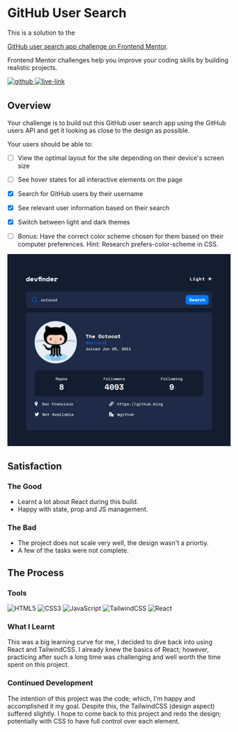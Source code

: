 <!-- USE THIS TEMPLATE FOR FUTURE FRONTEND MENTOR PROJECTS, CLEAN CONSISTENT README'S FOR ALL PROJECTS - PAST SELF. -->

<!-- REPLACE HREFS & PROJECT NAMES -->
<h1>GitHub User Search</h1>
<p>
  This is a solution to the 
  
  [GitHub user search app challenge on Frontend Mentor](https://www.frontendmentor.io/challenges/huddle-landing-page-with-a-single-introductory-section-B_2Wvxgi0).
  
  Frontend Mentor challenges help you improve your coding skills by building realistic projects. 
</p>

<!-- REPLACE HREFS -->
<a href="https://www.frontendmentor.io/solutions/github-user-search-app-with-react-and-tailwindcss-02keFWlBf" target="_blank">
  <img src=https://img.shields.io/badge/solution-3e54a3?&style=for-the-badge&logo=frontendmentor&logoColor=white alt=github style="margin-bottom: 5px;" />
</a>
<a href="https://condescending-albattani-f59691.netlify.app/" target="_blank">
  <img src=https://img.shields.io/badge/live%20demo-lightgreen?&style=for-the-badge&logo=html5&logoColor=333 alt=live-link style="margin-bottom: 5px;" />
</a>

<!-- REPLACE TASKS -->
<h2>Overview</h2>
Your challenge is to build out this GitHub user search app using the GitHub users API and get it looking as close to the design as possible.

Your users should be able to:
- [ ] View the optimal layout for the site depending on their device's screen size
- [ ] See hover states for all interactive elements on the page
- [x] Search for GitHub users by their username
- [x] See relevant user information based on their search
- [x] Switch between light and dark themes
- [ ] Bonus: Have the correct color scheme chosen for them based on their computer preferences. Hint: Research prefers-color-scheme in CSS.


<!-- IMAGE MAY NEED REPLACING -->
![](./src/assets/github-preview.png)

<!-- REPLACE LIST ITEMS -->
<h2>Satisfaction</h2>
<h3>The Good</h3>
  <ul>
    <li>Learnt a lot about React during this build.</li>
    <li>Happy with state, prop and JS management.</li>
  </ul>
<h3>The Bad</h3>
  <ul>
    <li>The project does not scale very well, the design wasn't a priortiy.</li>
    <li>A few of the tasks were not complete.</li>
  </ul>

<!-- UPDATE ENTIRE SECTION -->
<h2>The Process</h2>
<h3>Tools</h3>
<p>
  <img alt="HTML5" src="https://img.shields.io/badge/-HTML5-red?style=flat-square&logo=html5&logoColor=white" />
  <img alt="CSS3" src="https://img.shields.io/badge/-CSS3-blue?style=flat-square&logo=css3&logoColor=white" />
  <img alt="JavaScript" src="https://img.shields.io/badge/-JavaScript-ffd32b?style=flat-square&logo=JavaScript&logoColor=black" />
  
  <img alt="TailwindCSS" src="https://img.shields.io/badge/-TailwindCSS-06b6d4?style=flat-square&logo=TailwindCSS&logoColor=white" />
  <img alt="React" src="https://img.shields.io/badge/-React-61dafb?style=flat-square&logo=React&logoColor=black" />
</p>
<h3>What I Learnt</h3>
  <p>
    This was a big learning curve for me, I decided to dive back into using React and TailwindCSS.
    I already knew the basics of React; however, practicing after such a long time was challenging and well worth the time spent on this project.
  </p>
<h3>Continued Development</h3>
  <p>
    The intention of this project was the code; which, I'm happy and accomplished it my goal. Despite this, the TailwindCSS (design aspect) suffered slightly.
  I hope to come back to this project and redo the design; potentially with CSS to have full control over each element.
  </p>
  
<!--  Thank you for taking the time to review my projects!  -->
